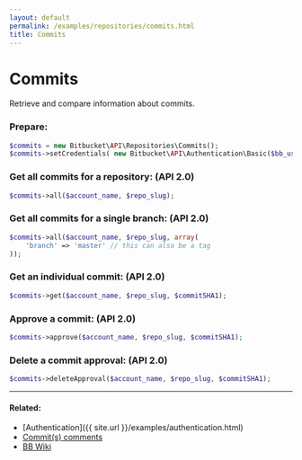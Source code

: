 ```yaml
---
layout: default
permalink: /examples/repositories/commits.html
title: Commits
---
```


# Commits

Retrieve and compare information about commits.

### Prepare:

```php
$commits = new Bitbucket\API\Repositories\Commits();
$commits->setCredentials( new Bitbucket\API\Authentication\Basic($bb_user, $bb_pass) );
```

### Get all commits for a repository: (API 2.0)

```php
$commits->all($account_name, $repo_slug);
```

### Get all commits for a single branch: (API 2.0)

```php
$commits->all($account_name, $repo_slug, array(
    'branch' => 'master' // this can also be a tag
));
```

### Get an individual commit: (API 2.0)

```php
$commits->get($account_name, $repo_slug, $commitSHA1);
```

### Approve a commit: (API 2.0)

```php
$commits->approve($account_name, $repo_slug, $commitSHA1);
```

### Delete a commit approval: (API 2.0)

```php
$commits->deleteApproval($account_name, $repo_slug, $commitSHA1);
```

----

#### Related:
  * [Authentication]({{ site.url }}/examples/authentication.html)
  * [Commit(s) comments](commits/comments.html)
  * [BB Wiki](https://confluence.atlassian.com/x/doA7Fw)
